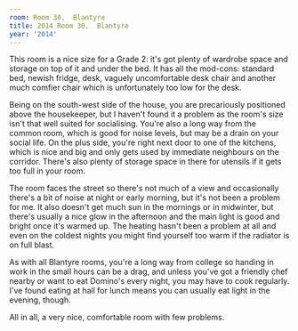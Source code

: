 ```yaml
---
room: Room 30,  Blantyre
title: 2014 Room 30,  Blantyre
year: '2014'
---
```


This room is a nice size for a Grade 2: it's got plenty of wardrobe space and storage on top of it and under the bed.  It has all the mod-cons: standard bed, newish fridge, desk, vaguely uncomfortable desk chair and another much comfier chair which is unfortunately too low for the desk.  

Being on the south-west side of the house, you are precariously positioned above the housekeeper, but I haven't found it a problem as the room's size isn't that well suited for socialising.  You're also a long way from the common room, which is good for noise levels, but may be a drain on your social life.  On the plus side, you're right next door to one of the kitchens, which is nice and big and only gets used by immediate neighbours on the corridor.  There's also plenty of storage space in there for utensils if it gets too full in your room.

The room faces the street so there's not much of a view and occasionally there's a bit of noise at night or early morning, but it's not been a problem for me. It also doesn't get much sun in the mornings or in midwinter, but there's usually a nice glow in the afternoon and the main light is good and bright once it's warmed up.  The heating hasn't been a problem at all and even on the coldest nights you might find yourself too warm if the radiator is on full blast.

As with all Blantyre rooms, you're a long way from college so handing in work in the small hours can be a drag, and unless you've got a friendly chef nearby or want to eat Domino's every night, you may have to cook regularly.  I've found eating at hall for lunch means you can usually eat light in the evening, though.

All in all, a very nice, comfortable room with few problems.